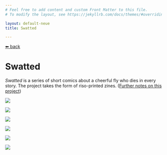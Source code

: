 ```yaml
---
# Feel free to add content and custom Front Matter to this file.
# To modify the layout, see https://jekyllrb.com/docs/themes/#overriding-theme-defaults

layout: default-neue
title: Swatted

---
```

[⬅ back](index)

# Swatted


*Swatted* is a series of short comics about a cheerful fly who dies in every story. The project takes the form of riso-printed zines. ([Further notes on this project](rca-notes))

![](images/fruitbowl_cover_blue.png)  


![](images/hotel_comic_readable.jpg)

![](images/ointment_origami_photo.jpg)    

![](images/hotel_origami_photo.jpg)    

![](images/swatted_final_show_1.jpg)  

![](images/swatted_on_shelves2.jpg)  
